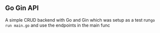 ## Go Gin API

A simple CRUD backend with Go and Gin which was setup as a test run```go run main.go``` and use the endpoints in the main func
